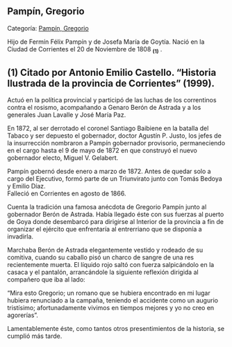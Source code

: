## Pampín, Gregorio

Categoría: [Pampín, Gregorio](http://descubrircorrientes.com.ar/2012/index.php/3342-biografias/l-m-n-n-o-p-q/pampin-gregorio)

Hijo de Fermín Félix Pampín y de Josefa María de Goytía. Nació en la Ciudad de Corrientes el 20 de Noviembre de 1808 <sub><strong><span><span>(1)</span></span></strong></sub> .

## **(1)** Citado por Antonio Emilio Castello. “Historia Ilustrada de la provincia de Corrientes” (1999).

Actuó en la política provincial y participó de las luchas de los correntinos contra el rosismo, acompañando a Genaro Berón de Astrada y a los generales Juan Lavalle y José María Paz.

En 1872, al ser derrotado el coronel Santiago Baibiene en la batalla del Tabaco y ser depuesto el gobernador, doctor Agustín P. Justo, los jefes de la insurrección nombraron a Pampín gobernador provisorio, permaneciendo en el cargo hasta el 9 de mayo de 1872 en que construyó el nuevo gobernador electo, Miguel V. Gelabert.

Pampín gobernó desde enero a marzo de 1872. Antes de quedar solo a cargo del Ejecutivo, formó parte de un Triunvirato junto con Tomás Bedoya y Emilio Díaz.  
Falleció en Corrientes en agosto de 1866.

Cuenta la tradición una famosa anécdota de Gregorio Pampín junto al gobernador Berón de Astrada. Había llegado éste con sus fuerzas al puerto de Goya donde desembarcó para dirigirse al Interior de la provincia a fin de organizar el ejército que enfrentaría al entrerriano que se disponía a invadirla.

Marchaba Berón de Astrada elegantemente vestido y rodeado de su comitiva, cuando su caballo pisó un charco de sangre de una res recientemente muerta. El líquido rojo saltó con fuerza salpicándolo en la casaca y el pantalón, arrancándole la siguiente reflexión dirigida al compañero que iba al lado:

“Mira esto Gregorio; un romano que se hubiera encontrado en mi lugar hubiera renunciado a la campaña, teniendo el accidente como un augurio tristísimo; afortunadamente vivimos en tiempos mejores y yo no creo en agorerías”.

Lamentablemente éste, como tantos otros presentimientos de la historia, se cumplió más tarde.